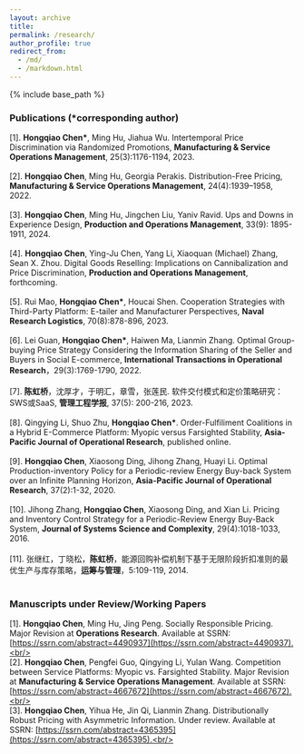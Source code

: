 ```yaml
---
layout: archive
title: 
permalink: /research/
author_profile: true
redirect_from:
  - /md/
  - /markdown.html
---
```


{% include base_path %}

### Publications (\*corresponding author)
[1]. **Hongqiao Chen\***, Ming Hu, Jiahua Wu. Intertemporal Price Discrimination via Randomized Promotions, **Manufacturing & Service Operations Management**, 25(3):1176-1194, 2023.<br/><br/>
[2]. **Hongqiao Chen**, Ming Hu, Georgia Perakis. Distribution-Free Pricing, **Manufacturing & Service Operations Management**, 24(4):1939–1958, 2022.<br/><br/>
[3]. **Hongqiao Chen**, Ming Hu, Jingchen Liu, Yaniv Ravid. Ups and Downs in Experience Design, **Production and Operations Management**, 33(9): 1895-1911, 2024.<br/><br/>
[4]. **Hongqiao Chen**, Ying-Ju Chen, Yang Li, Xiaoquan (Michael) Zhang, Sean X. Zhou. Digital Goods Reselling: Implications on Cannibalization and Price Discrimination, **Production and Operations Management**, forthcoming.<br/><br/>
[5]. Rui Mao, **Hongqiao Chen\***, Houcai Shen. Cooperation Strategies with Third-Party Platform: E-tailer and Manufacturer Perspectives, **Naval Research Logistics**, 70(8):878-896, 2023.<br/><br/>
[6]. Lei Guan, **Hongqiao Chen\***, Haiwen Ma, Lianmin Zhang. Optimal Group-buying Price Strategy Considering the Information Sharing of the Seller and Buyers in Social E-commerce, **International Transactions in Operational Research**，29(3):1769-1790, 2022.<br/><br/>
[7]. **陈虹桥**，沈厚才，于明汇，章雪，张莲民. 软件交付模式和定价策略研究：SWS或SaaS, **管理工程学报**, 37(5): 200-216, 2023.<br/><br/>
[8]. Qingying Li, Shuo Zhu, **Hongqiao Chen\***. Order-Fulfiliment Coalitions in a Hybrid E-Commerce Platform: Myopic versus Farsighted Stability, **Asia-Pacific Journal of Operational Research**, published online.<br/><br/>
[9]. **Hongqiao Chen**, Xiaosong Ding, Jihong Zhang, Huayi Li. Optimal Production-inventory Policy for a Periodic-review Energy Buy-back System over an Infinite Planning Horizon, **Asia-Pacific Journal of Operational Research**, 37(2):1-32, 2020.<br/><br/>
[10]. Jihong Zhang, **Hongqiao Chen**, Xiaosong Ding, and Xian Li. Pricing and Inventory Control Strategy for a Periodic-Review Energy Buy-Back System, **Journal of Systems Science and Complexity**, 29(4):1018-1033, 2016.<br/><br/>
[11]. 张继红，丁晓松，**陈虹桥**，能源回购补偿机制下基于无限阶段折扣准则的最优生产与库存策略，**运筹与管理**，5:109-119, 2014.<br/><br/>

### Manuscripts under Review/Working Papers
[1]. **Hongqiao Chen**, Ming Hu, Jing Peng. Socially Responsible Pricing. Major Revision at **Operations Research**. Available at SSRN: [https://ssrn.com/abstract=4490937](https://ssrn.com/abstract=4490937).<br/><br/>
[2]. **Hongqiao Chen**, Pengfei Guo, Qingying Li, Yulan Wang. Competition between Service Platforms: Myopic vs. Farsighted Stability. Major Revision at **Manufacturing & Service Operations Management**. Available at SSRN: [https://ssrn.com/abstract=4667672](https://ssrn.com/abstract=4667672).<br/><br/>
[3]. **Hongqiao Chen**, Yihua He, Jin Qi, Lianmin Zhang. Distributionally Robust Pricing with Asymmetric Information. Under review. Available at SSRN: [https://ssrn.com/abstract=4365395](https://ssrn.com/abstract=4365395).<br/><br/>
